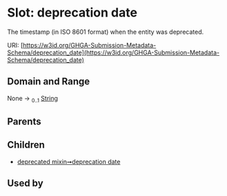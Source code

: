 
# Slot: deprecation date


The timestamp (in ISO 8601 format) when the entity was deprecated.

URI: [https://w3id.org/GHGA-Submission-Metadata-Schema/deprecation_date](https://w3id.org/GHGA-Submission-Metadata-Schema/deprecation_date)


## Domain and Range

None &#8594;  <sub>0..1</sub> [String](types/String.md)

## Parents


## Children

 *  [deprecated mixin➞deprecation date](deprecated_mixin_deprecation_date.md)

## Used by

